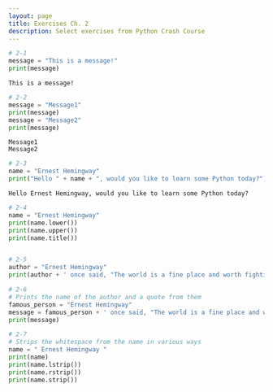 ```yaml
---
layout: page
title: Exercises Ch. 2
description: Select exercises from Python Crash Course
---
```



```python
# 2-1
message = "This is a message!"
print(message)
```

    This is a message!



```python
# 2-2
message = "Message1"
print(message)
message = "Message2"
print(message)
```

    Message1
    Message2



```python
# 2-3
name = "Ernest Hemingway"
print("Hello " + name + ", would you like to learn some Python today?")
```

    Hello Ernest Hemingway, would you like to learn some Python today?



```python
# 2-4
name = "Ernest Hemingway"
print(name.lower())
print(name.upper())
print(name.title())
```


```python

# 2-5
author = "Ernest Hemingway"
print(author + ' once said, "The world is a fine place and worth fighting for."')

```


```python
# 2-6
# Prints the name of the author and a quote from them
famous_person = "Ernest Hemingway"
message = famous_person + ' once said, "The world is a fine place and worth fighting for."'
print(message)
```


```python
# 2-7
# Strips the whitespace from the name in various ways
name = " Ernest Hemingway "
print(name)
print(name.lstrip())
print(name.rstrip())
print(name.strip())
```
